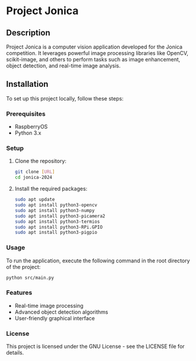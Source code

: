 # Project Jonica

## Description
Project Jonica is a computer vision application developed for the Jonica competition. It leverages powerful image processing libraries like OpenCV, scikit-image, and others to perform tasks such as image enhancement, object detection, and real-time image analysis.

## Installation

To set up this project locally, follow these steps:

### Prerequisites
- RaspberryOS
- Python 3.x

### Setup
1. Clone the repository:
   ```bash
   git clone [URL]
   cd jonica-2024

2. Install the required packages:
   ```bash
   sudo apt update
   sudo apt install python3-opencv
   sudo apt install python3-numpy
   sudo apt install python3-picamera2
   sudo apt install python3-termios
   sudo apt install python3-RPi.GPIO
   sudo apt install python3-pigpio
   ```

### Usage
To run the application, execute the following command in the root directory of the project:

```bash
python src/main.py
```

### Features
- Real-time image processing
- Advanced object detection algorithms
- User-friendly graphical interface

### License
This project is licensed under the GNU License - see the LICENSE file for details.
